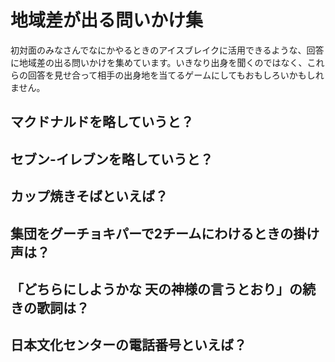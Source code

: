 # 地域差が出る問いかけ集

初対面のみなさんでなにかやるときのアイスブレイクに活用できるような、回答に地域差の出る問いかけを集めています。いきなり出身を聞くのではなく、これらの回答を見せ合って相手の出身地を当てるゲームにしてもおもしろいかもしれません。

## マクドナルドを略していうと？
## セブン-イレブンを略していうと？
## カップ焼きそばといえば？
## 集団をグーチョキパーで2チームにわけるときの掛け声は？
## 「どちらにしようかな 天の神様の言うとおり」の続きの歌詞は？
## 日本文化センターの電話番号といえば？
